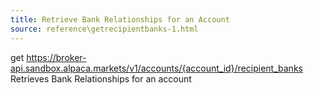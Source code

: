 ```yaml
---
title: Retrieve Bank Relationships for an Account
source: reference\getrecipientbanks-1.html
---
```


get https://broker-api.sandbox.alpaca.markets/v1/accounts/{account_id}/recipient_banks
Retrieves Bank Relationships for an account
